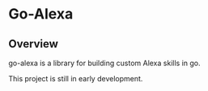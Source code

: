 # Go-Alexa

## Overview

go-alexa is a library for building custom Alexa skills in go.

This project is still in early development.